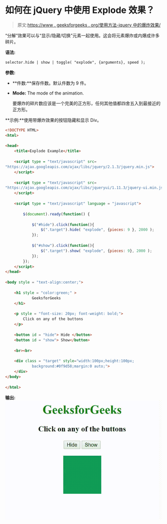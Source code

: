 # 如何在 jQuery 中使用 Explode 效果？

> 原文:[https://www . geeksforgeeks . org/使用方法-jquery 中的爆炸效果/](https://www.geeksforgeeks.org/how-to-use-explode-effect-in-jquery/)

“分解”效果可以与“显示/隐藏/切换”元素一起使用。这会将元素爆炸或内爆成许多碎片。

**语法:**

```html
selector.hide | show | toggle( "explode", {arguments}, speed );
```

**参数:**

*   **件数:**保存件数。默认件数为 9 件。
*   **Mode:** The mode of the animation.

    要爆炸的碎片数应该是一个完美的正方形，任何其他值都四舍五入到最接近的正方形。

**示例:**使用带爆炸效果的按钮隐藏和显示 Div。

```html
<!DOCTYPE HTML>
<html>

<head>
    <title>Explode Example</title>

    <script type = "text/javascript" src=
"https://ajax.googleapis.com/ajax/libs/jquery/2.1.3/jquery.min.js">
    </script>

    <script type = "text/javascript" src=
"https://ajax.googleapis.com/ajax/libs/jqueryui/1.11.3/jquery-ui.min.js">
    </script>

    <script type = "text/javascript" language = "javascript">

        $(document).ready(function() {

            $("#hide").click(function(){
                $(".target").hide( "explode", {pieces: 9 }, 2000 );
            });

            $("#show").click(function(){
                $(".target").show( "explode", {pieces: 9}, 2000 );
            });
        });
    </script>
</head>

<body style = "text-align:center;">

    <h1 style = "color:green;" > 
            GeeksforGeeks 
    </h1>

    <p style = "font-size: 20px; font-weight: bold;">
        Click on any of the buttons
    </p>

    <button id = "hide"> Hide </button>
    <button id = "show"> Show</button> 

    <br><br>

    <div class = "target" style="width:100px;height:100px;
            background:#0f9d58;margin:0 auto;">
    </div>
</body>

</html>
```

**输出:**
![](img/501f9644546836db88316f4922c52cfb.png)
